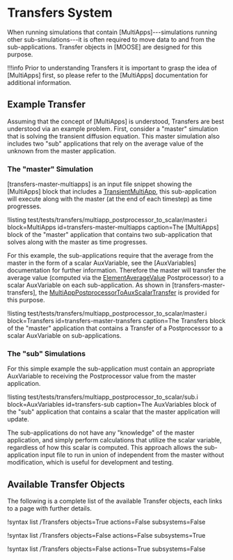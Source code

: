 # Transfers System

When running simulations that contain [MultiApps]---simulations running other sub-simulations---it
is often required to move data to and from the sub-applications. Transfer objects in [MOOSE] are designed for this purpose.

!!!info
    Prior to understanding Transfers it is important to grasp the idea of [MultiApps] first, so
    please refer to the [MultiApps] documentation for additional information.

## Example Transfer

Assuming that the concept of [MultiApps] is understood, Transfers are best understood via an
example problem. First, consider a "master" simulation that is solving the transient diffusion
equation. This master simulation also includes two "sub" applications that rely on the average
value of the unknown from the master application.

### The "master" Simulation

[transfers-master-multiapps] is an input file snippet showing the [MultiApps] block
that includes a [TransientMultiApp](/TransientMultiApp.md), this sub-application will
execute along with the master (at the end of each timestep) as time progresses.

!listing test/tests/transfers/multiapp_postprocessor_to_scalar/master.i block=MultiApps id=transfers-master-multiapps caption=The [MultiApps] block of the "master" application that contains two sub-application that solves along with the master as time progresses.

For this example, the sub-applications require that the average from the master in the form of a
scalar AuxVariable, see the [AuxVariables] documentation for further information. Therefore the
master will transfer the average value (computed via the
[ElementAverageValue](/ElementAverageValue.md) Postprocessor) to a scalar AuxVariable
on each sub-application. As shown in [transfers-master-transfers], the
[MultiAppPostprocessorToAuxScalarTransfer](/MultiAppPostprocessorToAuxScalarTransfer.md)
is provided for this purpose.

!listing test/tests/transfers/multiapp_postprocessor_to_scalar/master.i block=Transfers id=transfers-master-transfers caption=The Transfers block of the "master" application that contains a Transfer of a Postprocessor to a scalar AuxVariable on sub-applications.

### The "sub" Simulations

For this simple example the sub-application must contain an appropriate AuxVariable to receiving
the Postprocessor value from the master application.

!listing test/tests/transfers/multiapp_postprocessor_to_scalar/sub.i block=AuxVariables id=transfers-sub caption=The AuxVariables block of the "sub" application that contains a scalar that the master application will update.

The sub-applications do not have any "knowledge" of the master application, and simply perform
calculations that utilize the scalar variable, regardless of how this scalar is computed. This
approach allows the sub-application input file to run in union of independent from the master
without modification, which is useful for development and testing.

## Available Transfer Objects

The following is a complete list of the available Transfer objects, each links to a page with
further details.

!syntax list /Transfers objects=True actions=False subsystems=False 

!syntax list /Transfers objects=False actions=False subsystems=True

!syntax list /Transfers objects=False actions=True subsystems=False
